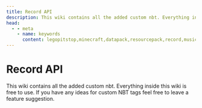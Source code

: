 ```yaml
---
title: Record API
description: This wiki contains all the added custom nbt. Everything inside this wiki is free to use. If you have any ideas for custom NBT tags feel free to leave a feature suggestion.
head:
  - - meta
    - name: keywords
      content: legopitstop,minecraft,datapack,resourcepack,record,music,sounds,api,customizable,creeper,nbt
---
```


# Record API

This wiki contains all the added custom nbt. Everything inside this wiki is free to use. If you have any ideas for custom NBT tags feel free to leave a feature suggestion.
